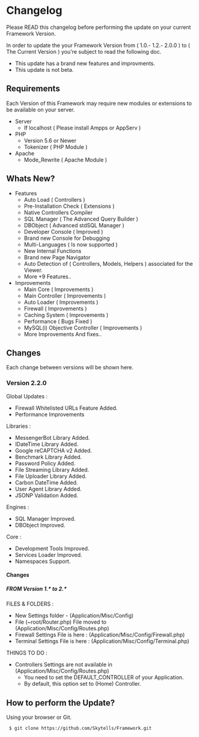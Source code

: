 # Changelog
Please READ this changelog before performing the update on your current Framework Version.


In order to update the your Framework Version from ( 1.0.- 1.2.- 2.0.0 ) to ( The Current Version ) you're subject to read the following doc.
- This update has a brand new features and improvments.
- This update is not beta.

## Requirements
Each Version of this Framework may require new modules or extensions to be available on your server.

- Server
    - If localhost ( Please install Ampps or AppServ )
- PHP
    - Version 5.6 or Newer
    - Tokenizer ( PHP Module )
- Apache
    - Mode_Rewrite ( Apache Module )





## Whats New?
- Features
    - Auto Load ( Controllers )
    - Pre-Installation Check ( Extensions )
    - Native Controllers Compiler
    - SQL Manager ( The Advanced Query Builder )
    - DBObject ( Advanced stdSQL Manager )
    - Developer Console ( Improved )
    - Brand new Console for Debugging
    - Multi-Languages ( Is now supported )
    - New Internal Functions
    - Brand new Page Navigator
    - Auto Detection of ( Controllers, Models, Helpers ) associated for the Viewer.
    - More +9 Features..
- Improvements
    - Main Core ( Improvements )
    - Main Controller ( Improvements )
    - Auto Loader ( Improvements )
    - Firewall ( Improvements )
    - Caching System ( Improvements )
    - Performance ( Bugs Fixed )
    - MySQL(i) Objective Controller ( Improvements )
    - More Improvements And fixes..


## Changes

Each change between versions will be shown here.

### Version 2.2.0

Global Updates :
  - Firewall Whitelisted URLs Feature Added.
  - Performance Improvements

Libraries :
  - MessengerBot Library Added.
  - IDateTime Library Added.
  - Google reCAPTCHA v2 Added.
  - Benchmark Library Added.
  - Password Policy Added.
  - File Streaming Library Added.
  - File Uploader Library Added.
  - Carbon DateTime Added.
  - User Agent Library Added.
  - JSONP Validation Added.

Engines :
  - SQL Manager Improved.
  - DBObject Improved.

Core :
  - Development Tools Improved.
  - Services Loader Improved.
  - Namespaces Support.



#### Changes

##### FROM Version 1.* to 2.*

FILES & FOLDERS :
  - New Settings folder - (Application/Misc/Config)
  - File (~root/Router.php) File moved to (Application/Misc/Config/Routes.php)
  - Firewall Settings File is here : (Application/Misc/Config/Firewall.php)
  - Terminal Settings File is here : (Application/Misc/Config/Terminal.php)

THINGS TO DO :
  - Controllers Settings are not available in (Application/Misc/Config/Routes.php)
    - You need to set the DEFAULT_CONTROLLER of your Application.
    - By default, this option set to (Home) Controller.


## How to perform the Update?
Using your browser or Git.

```sh
 $ git clone https://github.com/Skytells/Framework.git
```
